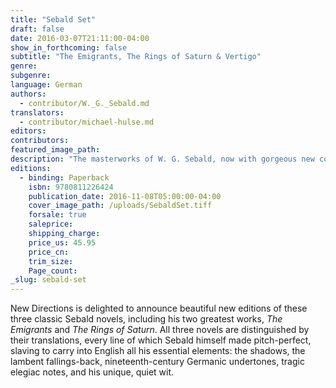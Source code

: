 ```yaml
---
title: "Sebald Set"
draft: false
date: 2016-03-07T21:11:00-04:00
show_in_forthcoming: false
subtitle: "The Emigrants, The Rings of Saturn & Vertigo"
genre:
subgenre:
language: German
authors:
  - contributor/W._G._Sebald.md
translators:
  - contributor/michael-hulse.md
editors:
contributors:
featured_image_path:
description: "The masterworks of W. G. Sebald, now with gorgeous new covers by the famed designer Peter Mendelsund "
editions:
  - binding: Paperback
    isbn: 9780811226424
    publication_date: 2016-11-08T05:00:00-04:00
    cover_image_path: /uploads/SebaldSet.tiff
    forsale: true
    saleprice:
    shipping_charge:
    price_us: 45.95
    price_cn:
    trim_size:
    Page_count:
_slug: sebald-set
---
```


New Directions is delighted to announce beautiful new editions of these three classic Sebald novels, including his two greatest works, _The Emigrants_ and _The Rings of Saturn_. All three novels are distinguished by their translations, every line of which Sebald himself made pitch-perfect, slaving to carry into English all his essential elements: the shadows, the lambent fallings-back, nineteenth-century Germanic undertones, tragic elegiac notes, and his unique, quiet wit.

